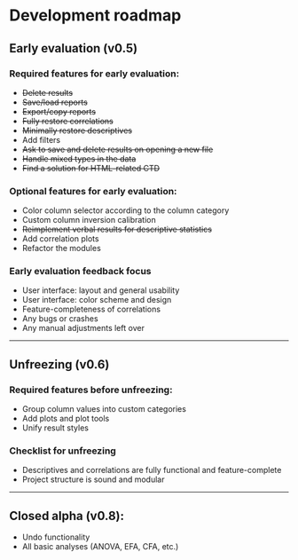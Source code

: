 # Development roadmap

## Early evaluation (v0.5) 

### Required features for early evaluation:
 
* <s>Delete results</s>
* <s>Save/load reports</s>
* <s>Export/copy reports</s>
* <s>Fully restore correlations</s> 
* <s>Minimally restore descriptives</s>
* Add filters
* <s>Ask to save and delete results on opening a new file</s>
* <s>Handle mixed types in the data</s>
* <s>Find a solution for HTML-related CTD</s>

### Optional features for early evaluation:

* Color column selector according to the column category
* Custom column inversion calibration
* <s>Reimplement verbal results for descriptive statistics</s>
* Add correlation plots
* Refactor the modules

### Early evaluation feedback focus

* User interface: layout and general usability
* User interface: color scheme and design
* Feature-completeness of correlations
* Any bugs or crashes
* Any manual adjustments left over

---

## Unfreezing (v0.6) 

### Required features before unfreezing:

* Group column values into custom categories
* Add plots and plot tools
* Unify result styles


### Checklist for unfreezing

* Descriptives and correlations are fully functional and feature-complete
* Project structure is sound and modular

---

## Closed alpha (v0.8):

* Undo functionality
* All basic analyses (ANOVA, EFA, CFA, etc.)


